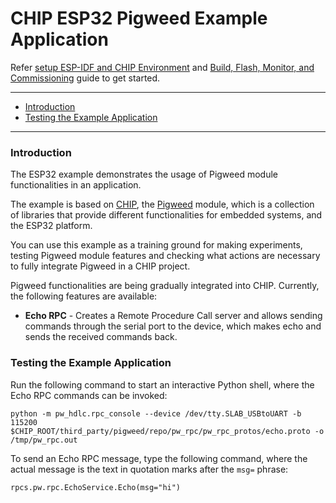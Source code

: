 # CHIP ESP32 Pigweed Example Application

Refer [setup ESP-IDF and CHIP Environment](#setup-esp-idf-and-chip-environment) and [Build, Flash, Monitor, and Commissioning](#build-flash-monitor-and-commissioning) guide to get started.

---

-   [Introduction](#introduction)
-   [Testing the Example Application](#testing-the-example-application)

---

### Introduction

The ESP32 example demonstrates the usage of Pigweed module functionalities in an
application.

The example is based on [CHIP](https://github.com/project-chip/connectedhomeip),
the [Pigweed](https://pigweed.googlesource.com/pigweed/pigweed) module, which is
a collection of libraries that provide different functionalities for embedded
systems, and the ESP32 platform.

You can use this example as a training ground for making experiments, testing
Pigweed module features and checking what actions are necessary to fully
integrate Pigweed in a CHIP project.

Pigweed functionalities are being gradually integrated into CHIP. Currently, the
following features are available:

-   **Echo RPC** - Creates a Remote Procedure Call server and allows sending
    commands through the serial port to the device, which makes echo and sends
    the received commands back.

### Testing the Example Application

Run the following command to start an interactive Python shell, where the Echo
RPC commands can be invoked:

    python -m pw_hdlc.rpc_console --device /dev/tty.SLAB_USBtoUART -b 115200 $CHIP_ROOT/third_party/pigweed/repo/pw_rpc/pw_rpc_protos/echo.proto -o /tmp/pw_rpc.out

To send an Echo RPC message, type the following command, where the actual
message is the text in quotation marks after the `msg=` phrase:

    rpcs.pw.rpc.EchoService.Echo(msg="hi")

